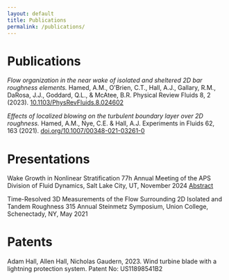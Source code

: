 ```yaml
---
layout: default
title: Publications
permalink: /publications/
---
```


# Publications

_Flow organization in the near wake of isolated and sheltered 2D bar roughness elements._
Hamed, A.M., O'Brien, C.T., Hall, A.J., Gallary, R.M., DaRosa, J.J., Goddard, Q.L., & McAtee, B.R.
Physical Review Fluids 8, 2 (2023). <a href="10.1103/PhysRevFluids.8.024602">10.1103/PhysRevFluids.8.024602</a>

_Effects of localized blowing on the turbulent boundary layer over 2D roughness._
Hamed, A.M., Nye, C.E. & Hall, A.J.
Experiments in Fluids 62, 163 (2021). <a href="doi.org/10.1007/00348-021-03261-0">doi.org/10.1007/00348-021-03261-0</a>

# Presentations
Wake Growth in Nonlinear Stratification
77h Annual Meeting of the APS Division of Fluid Dynamics, Salt Lake City, UT, November 2024 <a href="https://meetings.aps.org/Meeting/DFD24/Session/L28.3">Abstract</a>

Time-Resolved 3D Measurements of the Flow Surrounding 2D Isolated and Tandem Roughness
315 Annual Steinmetz Symposium, Union College, Schenectady, NY, May 2021

# Patents
Adam Hall, Allen Hall, Nicholas Gaudern, 2023. Wind turbine blade with a lightning protection system. Patent No: US11898541B2
